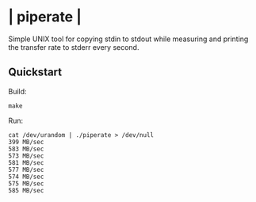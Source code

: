 # | piperate |

Simple UNIX tool for copying stdin to stdout while measuring and printing the
transfer rate to stderr every second.

## Quickstart

Build:

    make

Run:

    cat /dev/urandom | ./piperate > /dev/null
    399 MB/sec
    583 MB/sec
    573 MB/sec
    581 MB/sec
    577 MB/sec
    574 MB/sec
    575 MB/sec
    585 MB/sec
